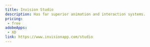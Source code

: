```yaml
---
title: Invision Studio
description: Has far superior animation and interaction systems.
pricing:
 - free
adobeApps:
 - XD
link: https://www.invisionapp.com/studio
---
```

